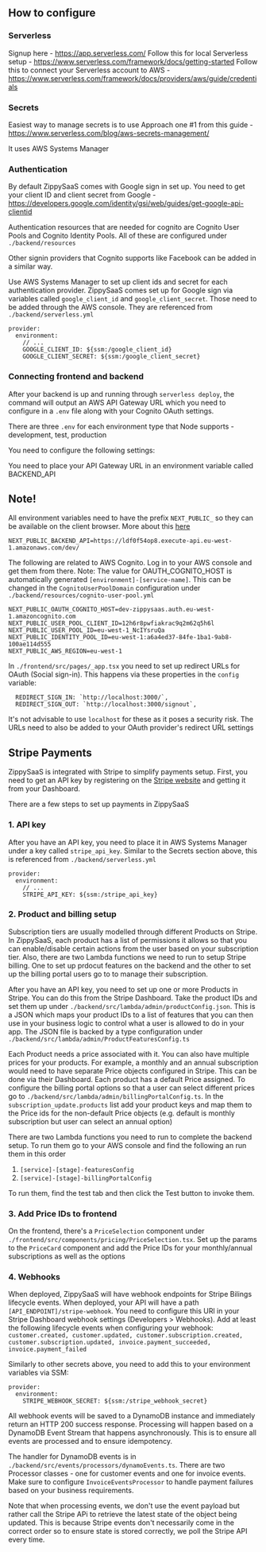 ## How to configure

### Serverless

Signup here - https://app.serverless.com/
Follow this for local Serverless setup - https://www.serverless.com/framework/docs/getting-started
Follow this to connect your Serverless account to AWS - https://www.serverless.com/framework/docs/providers/aws/guide/credentials

### Secrets

Easiest way to manage secrets is to use Approach one #1 from this guide - https://www.serverless.com/blog/aws-secrets-management/

It uses AWS Systems Manager

### Authentication

By default ZippySaaS comes with Google sign in set up. You need to get your client ID and client secret from
Google - https://developers.google.com/identity/gsi/web/guides/get-google-api-clientid

Authentication resources that are needed for cognito are Cognito User Pools and Cognito Identity Pools. All of these are configured under `./backend/resources`

Other signin providers that Cognito supports like Facebook can be added in a similar way.

Use AWS Systems Manager to set up client ids and secret for each authentication provider. ZippySaaS comes set up for Google sign via variables called `google_client_id` and `google_client_secret`. Those need to be added through the AWS console. They are referenced from `./backend/serverless.yml`

```
provider:
  environment:
    // ...
    GOOGLE_CLIENT_ID: ${ssm:/google_client_id}
    GOOGLE_CLIENT_SECRET: ${ssm:/google_client_secret}
```

### Connecting frontend and backend

After your backend is up and running through `serverless deploy`, the command will output an AWS API Gateway URL which you need to configure in a `.env` file along with your Cognito OAuth settings.

There are three `.env` for each environment type that Node supports - development, test, production

You need to configure the following settings:

You need to place your API Gateway URL in an environment variable called BACKEND_API

## Note!

All environment variables need to have the prefix `NEXT_PUBLIC_` so they can be available on the client browser. More about this [here](https://nextjs.org/docs/basic-features/environment-variables)

```
NEXT_PUBLIC_BACKEND_API=https://ldf0f54op8.execute-api.eu-west-1.amazonaws.com/dev/
```

The following are related to AWS Cognito. Log in to your AWS console and get them from there. Note: The value for OAUTH_COGNITO_HOST is automatically generated `[environment]-[service-name]`. This can be changed in the `CognitoUserPoolDomain` configuration under `./backend/resources/cognito-user-pool.yml`

```
NEXT_PUBLIC_OAUTH_COGNITO_HOST=dev-zippysaas.auth.eu-west-1.amazoncognito.com
NEXT_PUBLIC_USER_POOL_CLIENT_ID=12h6r8pwfiakrac9q2m62q5h6l
NEXT_PUBLIC_USER_POOL_ID=eu-west-1_NcIYsruQa
NEXT_PUBLIC_IDENTITY_POOL_ID=eu-west-1:a6a4ed37-84fe-1ba1-9ab8-100ae114d555
NEXT_PUBLIC_AWS_REGION=eu-west-1
```

In `./frontend/src/pages/_app.tsx` you need to set up redirect URLs for OAuth (Social sign-in). This happens via these properties in the `config` variable:

```
  REDIRECT_SIGN_IN: `http://localhost:3000/`,
  REDIRECT_SIGN_OUT: `http://localhost:3000/signout`,
```

It's not advisable to use `localhost` for these as it poses a security risk. The URLs need to also be added to your OAuth provider's redirect URL settings

## Stripe Payments

ZippySaaS is integrated with Stripe to simplify payments setup. First, you need to get an API key by registering on the [Stripe website](https://dashboard.stripe.com/register) and getting it from your Dashboard.

There are a few steps to set up payments in ZippySaaS

### 1. API key

After you have an API key, you need to place it in AWS Systems Manager under a key called `stripe_api_key`. Similar to the Secrets section above, this is referenced from `./backend/serverless.yml`

```
provider:
  environment:
    // ...
    STRIPE_API_KEY: ${ssm:/stripe_api_key}
```

### 2. Product and billing setup

Subscription tiers are usually modelled through different Products on Stripe. In ZippySaaS, each product has a list of permissions it allows so that you can enable/disable certain actions from the user based on your subscription tier. Also, there are two Lambda functions we need to run to setup Stripe billing. One to set up prdocut features on the backend and the other to set up the billing portal users go to to manage their subscription.

After you have an API key, you need to set up one or more Products in Stripe. You can do this from the Stripe Dashboard. Take the product IDs and set them up under `./backend/src/lambda/admin/productConfig.json`. This is a JSON which maps your product IDs to a list of features that you can then use in your business logic to control what a user is allowed to do in your app. The JSON file is backed by a type configuration under `./backend/src/lambda/admin/ProductFeaturesConfig.ts`

Each Product needs a price associated with it. You can also have multiple prices for your products. For example, a monthly and an annual subscription would need to have separate Price objects configured in Stripe. This can be done via their Dashboard. Each product has a default Price assigned. To configure the billing portal options so that a user can select different prices go to `./backend/src/lambda/admin/billingPortalConfig.ts`. In the `subscription_update.products` list add your product keys and map them to the Price ids for the non-default Price objects (e.g. default is monthly subscription but user can select an annual option)

There are two Lambda functions you need to run to complete the backend setup. To run them go to your AWS console and find the following an run them in this order

1. `[service]-[stage]-featuresConfig`
2. `[service]-[stage]-billingPortalConfig`

To run them, find the test tab and then click the Test button to invoke them.

### 3. Add Price IDs to frontend

On the frontend, there's a `PriceSelection` component under `./frontend/src/components/pricing/PriceSelection.tsx`. Set up the params to the `PriceCard` component and add the Price IDs for your monthly/annual subscriptions as well as the options

### 4. Webhooks

When deployed, ZippySaaS will have webhook endpoints for Stripe Bilings lifecycle events. When deployed, your API will have a path `[API_ENDPOINT]/stripe-webhook`. You need to configure this URl in your Stripe Dashboard webhook settings (Developers > Webhooks). Add at least the following lifecycle events when configuring your webhook: `customer.created, customer.updated, customer.subscription.created, customer.subscription.updated, invoice.payment_succeeded, invoice.payment_failed`

Similarly to other secrets above, you need to add this to your environment variables via SSM:

```
provider:
  environment:
    STRIPE_WEBHOOK_SECRET: ${ssm:/stripe_webhook_secret}

```

All webhook events will be saved to a DynamoDB instance and immediately return an HTTP 200 success response. Processing will happen based on a DynamoDB Event Stream that happens asynchronously. This is to ensure all events are processed and to ensure idempotency.

The handler for DynamoDB events is in `./backend/src/events/processors/dynamoEvents.ts`. There are two Processor classes - one for customer events and one for invoice events. Make sure to configure `InvoiceEventsProcessor` to handle payment failures based on your business requirements.

Note that when processing events, we don't use the event payload but rather call the Stripe APi to retrieve the latest state of the object being updated. This is because Stripe events don't necessarily come in the correct order so to ensure state is stored correctly, we poll the Stripe API every time.
